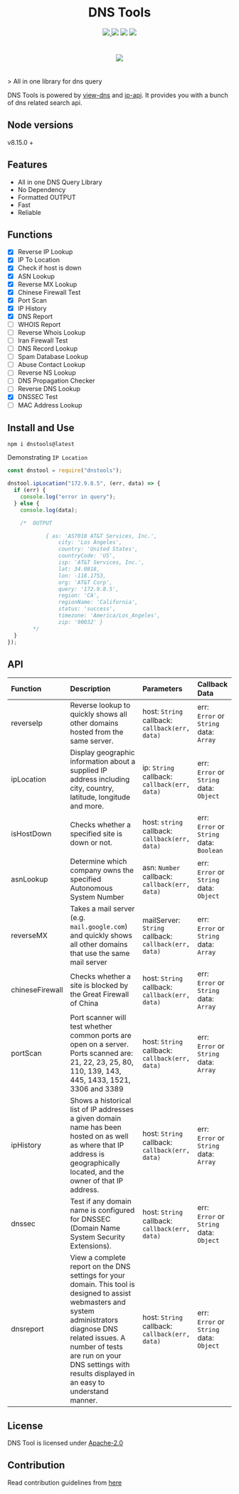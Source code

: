 <h1 align="center">
DNS Tools
</h1>
<p align="center">

<a href="https://travis-ci.org/tbhaxor/node-dnstools">
    <img src="https://img.shields.io/travis/tbhaxor/node-dnstools.svg?style=flat-square">
  </a>
    <img src="https://img.shields.io/npm/l/dnstools.svg?style=flat-square">
    <img src="https://img.shields.io/badge/Package%20Version-v2.0.0-yellow.svg?style=flat-square">
    <img src="https://img.shields.io/npm/dw/dnstools.svg?style=flat-square">
</p>
<h1 align="center">
<a href="https://nodei.co/npm/dnstools/"><img src="https://nodei.co/npm/dnstools.png?downloads=true&downloadRank=true&stars=true"></a>
</h1>
<br>
> All in one library for dns query

DNS Tools is powered by [view-dns](https://viewdns.info) and [ip-api](http://ip-api.com). It provides you with a bunch of dns related search api.

## Node versions

v8.15.0 +

## Features

- All in one DNS Query Library
- No Dependency
- Formatted OUTPUT
- Fast
- Reliable

## Functions

- [x] Reverse IP Lookup
- [x] IP To Location
- [x] Check if host is down
- [x] ASN Lookup
- [x] Reverse MX Lookup
- [x] Chinese Firewall Test
- [x] Port Scan
- [x] IP History
- [x] DNS Report
- [ ] WHOIS Report
- [ ] Reverse Whois Lookup
- [ ] Iran Firewall Test
- [ ] DNS Record Lookup
- [ ] Spam Database Lookup
- [ ] Abuse Contact Lookup
- [ ] Reverse NS Lookup
- [ ] DNS Propagation Checker
- [ ] Reverse DNS Lookup
- [x] DNSSEC Test
- [ ] MAC Address Lookup

## Install and Use

    npm i dnstools@latest

Demonstrating `IP Location`

```js
const dnstool = require("dnstools");

dnstool.ipLocation("172.9.8.5", (err, data) => {
  if (err) {
    console.log("error in query");
  } else {
    console.log(data);

    /*  OUTPUT

            { as: 'AS7018 AT&T Services, Inc.',
                city: 'Los Angeles',
                country: 'United States',
                countryCode: 'US',
                isp: 'AT&T Services, Inc.',
                lat: 34.0818,
                lon: -118.1753,
                org: 'AT&T Corp',
                query: '172.9.8.5',
                region: 'CA',
                regionName: 'California',
                status: 'success',
                timezone: 'America/Los_Angeles',
                zip: '90032' }
        */
  }
});
```

## API

| Function        | Description                                                                                                                                                                                                                                                          | Parameters                                                | Callback Data                                 |
| :-------------- | :------------------------------------------------------------------------------------------------------------------------------------------------------------------------------------------------------------------------------------------------------------------- | :-------------------------------------------------------- | :-------------------------------------------- |
| reverseIp       | Reverse lookup to quickly shows all other domains hosted from the same server.                                                                                                                                                                                       | host: `String` <br> callback: `callback(err, data)`       | err: `Error` or `String` <br> data: `Array`   |
| ipLocation      | Display geographic information about a supplied IP address including city, country, latitude, longitude and more.                                                                                                                                                    | ip: `String` <br> callback: `callback(err, data)`         | err: `Error` or `String` <br> data: `Object`  |
| isHostDown      | Checks whether a specified site is down or not.                                                                                                                                                                                                                      | host: `string` <br> callback: `callback(err, data)`       | err: `Error` or `String` <br> data: `Boolean` |
| asnLookup       | Determine which company owns the specified Autonomous System Number                                                                                                                                                                                                  | asn: `Number` <br> callback: `callback(err, data)`        | err: `Error` or `String` <br> data: `Object`  |
| reverseMX       | Takes a mail server (e.g. `mail.google.com`) and quickly shows all other domains that use the same mail server                                                                                                                                                       | mailServer: `String` <br> callback: `callback(err, data)` | err: `Error` or `String` <br> data: `Array`   |
| chineseFirewall | Checks whether a site is blocked by the Great Firewall of China                                                                                                                                                                                                      | host: `String` <br> callback: `callback(err, data)`       | err: `Error` or `String` <br> data: `Array`   |
| portScan        | Port scanner will test whether common ports are open on a server. Ports scanned are: 21, 22, 23, 25, 80, 110, 139, 143, 445, 1433, 1521, 3306 and 3389                                                                                                               | host: `String` <br> callback: `callback(err, data)`       | err: `Error` or `String` <br> data: `Array`   |
| ipHistory       | Shows a historical list of IP addresses a given domain name has been hosted on as well as where that IP address is geographically located, and the owner of that IP address.                                                                                         | host: `String` <br> callback: `callback(err, data)`       | err: `Error` or `String` <br> data: `Array`   |
| dnssec          | Test if any domain name is configured for DNSSEC (Domain Name System Security Extensions).                                                                                                                                                                           | host: `String` <br> callback: `callback(err, data)`       | err: `Error` or `String` <br> data: `Object`  |
| dnsreport       | View a complete report on the DNS settings for your domain. This tool is designed to assist webmasters and system administrators diagnose DNS related issues. A number of tests are run on your DNS settings with results displayed in an easy to understand manner. | host: `String` <br> callback: `callback(err, data)`       | err: `Error` or `String` <br> data: `Object`  |

## License

DNS Tool is licensed under [Apache-2.0](https://github.com/tbhaxor/dnstools/blob/master/LICENSE)

## Contribution

Read contribution guidelines from [here](https://github.com/tbhaxor/dnstools/blob/master/CONTRIBUTING.md)
